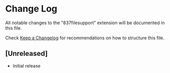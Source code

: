 # Change Log

All notable changes to the "837filesupport" extension will be documented in this file.

Check [Keep a Changelog](http://keepachangelog.com/) for recommendations on how to structure this file.

## [Unreleased]

- Initial release